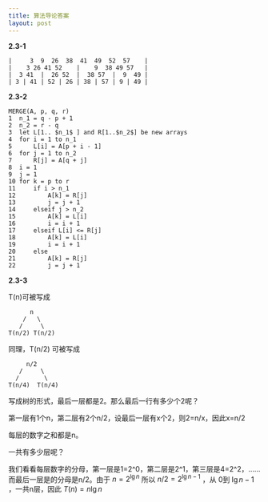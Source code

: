 ```yaml
---
title: 算法导论答案
layout: post
---
```


**2.3-1**

    |     3  9  26  38  41  49  52  57    |
    |    3 26 41 52    |    9  38 49 57   |
    |  3 41  |  26 52  |  38 57  |  9  49 |
    | 3 | 41 | 52 | 26 | 38 | 57 | 9 | 49 |

**2.3-2**

    MERGE(A, p, q, r)
    1  n_1 = q - p + 1
    2  n_2 = r - q
    3  let L[1.. $n_1$ ] and R[1..$n_2$] be new arrays
    4  for i = 1 to n_1
    5      L[i] = A[p + i - 1]
    6  for j = 1 to n_2
    7      R[j] = A[q + j]
    8  i = 1
    9  j = 1
    10 for k = p to r
    11     if i > n_1
    12         A[k] = R[j]
    13         j = j + 1
    14     elseif j > n_2
    15         A[k] = L[i]
    16         i = i + 1
    17     elseif L[i] <= R[j]
    18         A[k] = L[i]
    19         i = i + 1
    20     else
    21         A[k] = R[j]
    22         j = j + 1

**2.3-3**

T(n)可被写成

          n
        /   \
       /     \
    T(n/2) T(n/2)

同理，T(n/2) 可被写成

         n/2
       /     \
      /       \
    T(n/4)  T(n/4)

写成树的形式，最后一层都是2。那么最后一行有多少个2呢？

第一层有1个n，第二层有2个n/2，设最后一层有x个2，则2=n/x，因此x=n/2

每层的数字之和都是n。

一共有多少层呢？

我们看看每层数字的分母，第一层是1=2^0，第二层是2^1，第三层是4=2^2，……而最后一层是的分母是n/2。由于 $n=2^{\lg n}$ 所以 $n/2=2^{\lg n-1}$ ，从 0到 $\lg n-1$ ，一共n层，因此 $T(n)=n \lg n$
